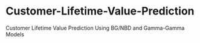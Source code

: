 # Customer-Lifetime-Value-Prediction
Customer Lifetime Value Prediction Using BG/NBD and Gamma-Gamma Models
